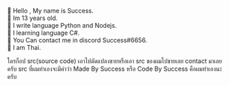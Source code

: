 💠 Hello , My name is Success.                                                                                                                                                     
💠 Im 13 years old.                                                                                                                                                                 
💠 I write language Python and Nodejs.                                                                                                                                             
💠 I learning language C#.                                                                                                                                                         
💠 You Can contact me in discord Success#6656.                                                                                                                                     
💠 I am Thai.                                                                                                                                                                       

ใครก็อป src(source code) เอาไปดัดแปลงขายหรือเอา src ของผมไปขายเลย contact มาเลยครับ src ที่ผมทำเองจะมีคำว่า Made By Success หรือ Code By Success คือผมทำเองนะครับ
